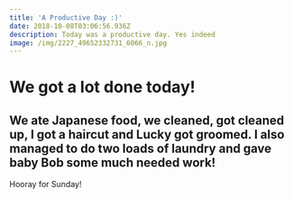 ```yaml
---
title: 'A Productive Day :)'
date: 2018-10-08T03:06:56.936Z
description: Today was a productive day. Yes indeed
image: /img/2227_49652332731_6066_n.jpg
---
```

# We got a lot done today!

## We ate Japanese food, we cleaned, got cleaned up, I got a haircut and Lucky got groomed. I also managed to do two loads of laundry and gave baby Bob some much needed work!

Hooray for Sunday!
